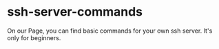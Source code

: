 # ssh-server-commands
On our Page, you can find basic commands for your own ssh server. It's only for beginners. 
